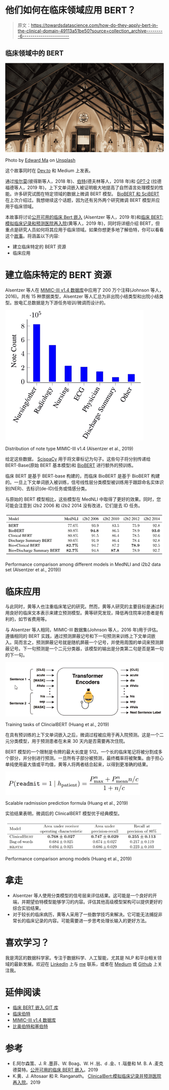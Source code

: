 # 他们如何在临床领域应用 BERT？

> 原文：<https://towardsdatascience.com/how-do-they-apply-bert-in-the-clinical-domain-49113a51be50?source=collection_archive---------6----------------------->

## 临床领域中的 BERT

![](img/8f40943283e9b036edc5449d6b02cacc.png)

Photo by [Edward Ma](https://unsplash.com/@makcedward?utm_source=medium&utm_medium=referral) on [Unsplash](https://unsplash.com?utm_source=medium&utm_medium=referral)

这个故事同时在 [Dev.to](https://dev.to/makcedward/how-do-they-apply-bert-in-the-clinical-domain-1ipd) 和 Medium 上发表。

通过[埃尔莫](/elmo-helps-to-further-improve-your-word-embeddings-c6ed2c9df95f)(彼得斯等人，2018 年)、[伯特](/how-bert-leverage-attention-mechanism-and-transformer-to-learn-word-contextual-relations-5bbee1b6dbdb)(德夫林等人，2018 年)和 [GPT-2](/too-powerful-nlp-model-generative-pre-training-2-4cc6afb6655) (拉德福德等人，2019 年)，上下文单词嵌入被证明极大地提高了自然语言处理模型的性能。许多研究试图在特定领域的数据上微调 BERT 模型。 [BioBERT 和 SciBERT](/how-to-apply-bert-in-scientific-domain-2d9db0480bd9) 在上次介绍过。我想继续这个话题，因为还有另外两个研究微调 BERT 模型并应用于临床领域。

本故事将讨论[公开可用的临床 Bert 嵌入](https://arxiv.org/pdf/1904.03323.pdf) (Alsentzer 等人，2019 年)和[临床 BERT:模拟临床记录和预测医院再入院](https://arxiv.org/pdf/1904.05342.pdf)(黄等人，2019 年)，同时将详细介绍 BERT，但重点是研究人员如何将其应用于临床领域。如果你想更多地了解伯特，你可以看看这个[故事](/how-bert-leverage-attention-mechanism-and-transformer-to-learn-word-contextual-relations-5bbee1b6dbdb)。将涵盖以下内容:

*   建立临床特定的 BERT 资源
*   临床应用

# 建立临床特定的 BERT 资源

Alsentzer 等人在 [MIMIC-III v1.4 数据库](https://mimic.physionet.org/gettingstarted/dbsetup/)中应用了 200 万个注释(Johnson 等人，2016)。共有 15 种票据类型，Alsentzer 等人汇总为非出院小结类型和出院小结类型。放电汇总数据是为下游任务培训/微调而设计的。

![](img/56bde5aa36b4517ec4b6fe0337b9a674.png)

Distribution of note type MIMIC-III v1.4 (Alsentzer et al., 2019)

给定这些数据， [ScispaCy](https://arxiv.org/pdf/1902.07669.pdf) 用于将文章标记为句子。这些句子将分别传递给 BERT-Base(原始 BERT 基本模型)和 [BioBERT](https://github.com/naver/biobert-pretrained) 进行额外的预训练。

临床 BERT 是基于 BERT-base 构建的，而临床 BioBERT 是基于 BioBERT 构建的。一旦上下文单词嵌入被训练，信号线性层分类模型被训练用于跟踪命名实体识别(NER)、去标识(de-ID)任务或情感分类。

与原始的 BERT 模型相比，这些模型在 MedNLI 中取得了更好的效果。同时，您可能会注意到 i2b2 2006 和 i2b2 2014 没有改进，它们是去 ID 任务。

![](img/b738e97607380cc0143b362325722989.png)

Performance comparison among different models in MedNLI and i2b2 data set (Alsentzer et al., 2019))

# 临床应用

与此同时，黄等人也注重临床笔记的研究。然而，黄等人研究的主要目标是通过利用良好的临床文本表示来建立预测模型。黄等研究发现，降低再住院率对患者是有利的，如节省费用等。

与 Alsentzer 等人相同，MIMIC-III 数据集(Johnson 等人，2016 年)用于评估。遵循相同的 BERT 实践，通过预测屏蔽记号和下一句预测来训练上下文单词嵌入。简而言之，预测屏蔽记号就是随机屏蔽一个记号，并使用周围的单词来预测屏蔽记号。下一句预测是一个二元分类器，该模型的输出是分类第二句是否是第一句的下一句。

![](img/0f30d7250b9acb92d8de4ce2e2624372.png)

Training tasks of ClincialBERT (Huang et al., 2019)

在具有预训练的上下文单词嵌入之后，微调过程被应用于再入院预测。这是一个二元分类模型，用于预测患者在未来 30 天内是否需要再次住院。

BERT 模型的一个限制是令牌的最大长度是 512。一个长的临床笔记将被分割成多个部分，并分别进行预测。一旦所有子部分被预测，最终概率将被聚集。由于担心单纯使用最大值或平均值，黄等人将两者结合起来，以得到更准确的结果。

![](img/3c92d8d6315059ab3024eedd5cb0c676.png)

Scalable radmission prediction formula (Huang et al., 2019)

实验结果表明，微调后的 ClinicalBERT 模型优于经典模型。

![](img/0597dfb5ced9cdd3ee8f1a9ba23ec098.png)

Performance comparison among models (Huang et al., 2019)

# 拿走

*   Alsentzer 等人使用分类模型的信号层来评估结果。这可能是一个良好的开端，并期望伯特模型能够学习的内容。评估其他高级模型架构可以提供更好的综合实验结果。
*   对于较长的临床病历，黄等人采用了一些数学技巧来解决。它可能无法捕捉非常长的临床记录的内容。可能需要进一步思考处理长输入的更好方法。

# 喜欢学习？

我是湾区的数据科学家。专注于数据科学、人工智能，尤其是 NLP 和平台相关领域的最新发展。欢迎在 [LinkedIn](https://www.linkedin.com/in/edwardma1026) 上与 [me](https://makcedward.github.io/) 联系，或者在 [Medium](http://medium.com/@makcedward/) 或 [Github](https://github.com/makcedward) 上关注我。

# 延伸阅读

*   [临床 BERT 嵌入 GIT 库](https://github.com/EmilyAlsentzer/clinicalBERT)
*   [临床伯特](https://github.com/kexinhuang12345/clinicalBERT)
*   [MIMIC-III v1.4 数据库](https://mimic.physionet.org/gettingstarted/dbsetup/)
*   [比奥伯特和塞伯特](/how-to-apply-bert-in-scientific-domain-2d9db0480bd9)

# 参考

*   E.阿尔森策、J. R .墨菲、W. Boag、W. H .翁、d .金、t .瑙曼和 M. B. A .麦克德莫特。[公开可用的临床 BERT 嵌入](https://arxiv.org/pdf/1904.03323.pdf)。2019
*   K.黄、J. Altosaar 和 R. Ranganath。 [ClinicalBert:模拟临床记录并预测医院再入院](https://arxiv.org/pdf/1904.05342.pdf)。2019